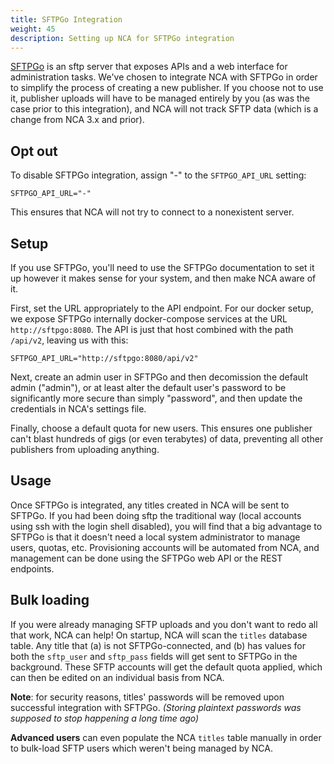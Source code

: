 ```yaml
---
title: SFTPGo Integration
weight: 45
description: Setting up NCA for SFTPGo integration
---
```


[SFTPGo](https://github.com/drakkan/sftpgo) is an sftp server that exposes APIs
and a web interface for administration tasks.  We've chosen to integrate NCA
with SFTPGo in order to simplify the process of creating a new publisher.  If
you choose not to use it, publisher uploads will have to be managed entirely by
you (as was the case prior to this integration), and NCA will not track SFTP
data (which is a change from NCA 3.x and prior).

## Opt out

To disable SFTPGo integration, assign "-" to the `SFTPGO_API_URL` setting:

    SFTPGO_API_URL="-"

This ensures that NCA will not try to connect to a nonexistent server.

## Setup

If you use SFTPGo, you'll need to use the SFTPGo documentation to set it up
however it makes sense for your system, and then make NCA aware of it.

First, set the URL appropriately to the API endpoint.  For our docker setup, we
expose SFTPGo internally docker-compose services at the URL
`http://sftpgo:8080`.  The API is just that host combined with the path
`/api/v2`, leaving us with this:

    SFTPGO_API_URL="http://sftpgo:8080/api/v2"

Next, create an admin user in SFTPGo and then decomission the default admin
("admin"), or at least alter the default user's password to be significantly
more secure than simply "password", and then update the credentials in NCA's
settings file.

Finally, choose a default quota for new users.  This ensures one publisher
can't blast hundreds of gigs (or even terabytes) of data, preventing all other
publishers from uploading anything.

## Usage

Once SFTPGo is integrated, any titles created in NCA will be sent to SFTPGo.
If you had been doing sftp the traditional way (local accounts using ssh with
the login shell disabled), you will find that a big advantage to SFTPGo is that
it doesn't need a local system administrator to manage users, quotas, etc.
Provisioning accounts will be automated from NCA, and management can be done
using the SFTPGo web API or the REST endpoints.

## Bulk loading

If you were already managing SFTP uploads and you don't want to redo all that
work, NCA can help!  On startup, NCA will scan the `titles` database table.
Any title that (a) is not SFTPGo-connected, and (b) has values for both the
`sftp_user` and `sftp_pass` fields will get sent to SFTPGo in the background.
These SFTP accounts will get the default quota applied, which can then be
edited on an individual basis from NCA.

**Note**: for security reasons, titles' passwords will be removed upon
successful integration with SFTPGo.  *(Storing plaintext passwords was supposed
to stop happening a long time ago)*

**Advanced users** can even populate the NCA `titles` table manually in order
to bulk-load SFTP users which weren't being managed by NCA.
